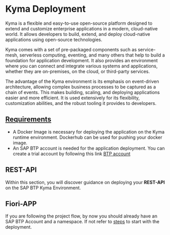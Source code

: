 # Kyma Deployment

Kyma is a flexible and easy-to-use open-source platform designed to extend and customize enterprise applications in a modern, cloud-native world. It allows developers to build, extend, and deploy cloud-native applications using open-source technologies.  

Kyma comes with a set of pre-packaged components such as service-mesh, serverless computing, eventing, and many others that help to build a foundation for application development. It also provides an environment where you can connect and integrate various systems and applications, whether they are on-premises, on the cloud, or third-party services.  

The advantage of the Kyma environment is its emphasis on event-driven architecture, allowing complex business processes to be captured as a chain of events. This makes building, scaling, and deploying applications easier and more efficient. It is used extensively for its flexibility, customization abilities, and the robust tooling it provides to developers.

## [Requirements](/userGuide.md#prerequisites)
- A Docker Image is necessary for deploying the application on the Kyma runtime environment. Dockerhub can be used for pushing your docker image.
- An SAP BTP account is needed for the application deployment. You can create a trial account by following this link [BTP account](https://account.hana.ondemand.com/)

## REST-API

Within this section, you will discover guidance on deploying your **REST-API** on the SAP BTP Kyma Environment.






## Fiori-APP 
If you are following the project flow, by now you should already have an SAP BTP Account and a namespace. If not refer to [steps](./kymaDeployment.md#deployment-steps) to start with the deployment.




